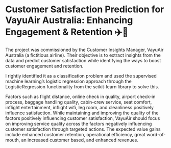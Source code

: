 # Customer Satisfaction Prediction for VayuAir Australia: Enhancing Engagement & Retention ✈️💺
The project was commissioned by the Customer Insights Manager, 
VayuAir Australia (a fictitious airline). Their objective is to 
extract insights from the data and predict customer satisfaction while 
identifying the ways to boost customer engagement and retention. 

I rightly 
identified it as a classification problem and used the supervised machine 
learning’s logistic regression approach through the LogisticRegression 
functionality from the scikit-learn library to solve this. 

Factors such as flight distance, online check
in quality, airport check-in process, baggage handling quality, cabin-crew 
service, seat comfort, inflight entertainment, inflight wifi, leg room, and 
cleanliness positively influence satisfaction. While maintaining and improving 
the quality of the factors positively influencing customer satisfaction, VayuAir 
should focus on improving service quality across the factors negatively 
influencing customer satisfaction through targeted actions. The expected value gains include enhanced 
customer retention, operational efficiency, great word-of-mouth, an increased 
customer based, and enhanced revenues.
